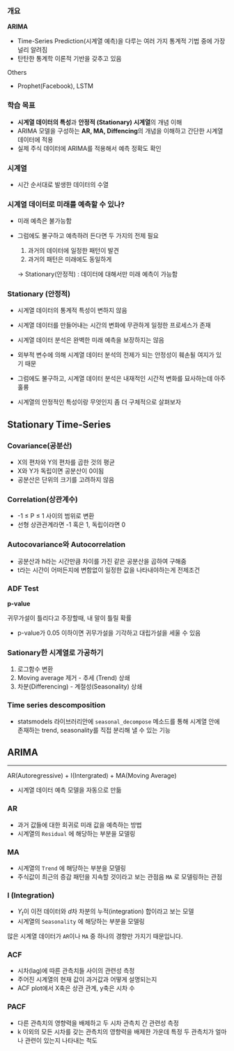 ### 개요

**ARIMA**

- Time-Series Prediction(시계열 예측)을 다루는 여러 가지 통계적 기법 중에 가장 널리 알려짐
- 탄탄한 통계학 이론적 기반을 갖추고 있음

Others

- Prophet(Facebook), LSTM

### 학습 목표

- **시계열 데이터의 특성**과 **안정적 (Stationary) 시계열**의 개념 이해
- ARIMA 모델을 구성하는 **AR, MA, Diffencing**의 개념을 이해하고 간단한 시계열 데이터에 적용
- 실제 주식 데이터에 ARIMA를 적용해서 예측 정확도 확인

### 시계열

- 시간 순서대로 발생한 데이터의 수열

### 시계열 데이터로 미래를 예측할 수 있나?

- 미래 예측은 불가능함
- 그럼에도 불구하고 예측하려 든다면 두 가지의 전제 필요
    1. 과거의 데이터에 일정한 패턴이 발견
    2. 과거의 패턴은 미래에도 동일하게 
    
    → Stationary(안정적) : 데이터에 대해서만 미래 예측이 가능함
    

### Stationary (안정적)

- 시계열 데이터의 통계적 특성이 변하지 않음
- 시계열 데이터를 만들어내는 시간의 변화에 무관하게 일정한 프로세스가 존재

- 시계열 데이터 분석은 완벽한 미래 예측을 보장하지는 않음
- 외부적 변수에 의해 시계열 데이터 분석의 전제가 되는 안정성이 훼손될 여지가 있기 때문
- 그럼에도 불구하고, 시계열 데이터 분석은 내재적인 시간적 변화를 묘사하는데 아주 훌륭
- 시계열의 안정적인 특성이랑 무엇인지 좀 더 구체적으로 살펴보자

## Stationary Time-Series

### Covariance(공분산)

- X의 편차와 Y의 편차를 곱한 것의 평균
- X와 Y가 독립이면 공분산이 0이됨
- 공분산은 단위의 크기를 고려하지 않음

### Correlation(상관계수)

- -1 ≤ P ≤ 1 사이의 범위로 변환
- 선형 상관관계라면 -1 혹은 1, 독립이라면 0

### Autocovariance와 Autocorrelation

- 공분산과 h라는 시간만큼 차이를 가진 같은 공분산을 곱하여 구해줌
- t라는 시간이 어떠든지에 변함없이 일정한 값을 나타내야하는게 전제조건

### ADF Test

**p-value**

귀무가설이 틀리다고 주장할때, 내 말이 틀릴 확률

- p-value가 0.05 이하이면 귀무가설을 기각하고 대립가설을 세울 수 있음

### Sationary한 시계열로 가공하기

1. 로그함수 변환
2. Moving average 제거 - 추세 (Trend) 상쇄
3. 차분(Differencing) - 계절성(Seasonality) 상쇄

### Time series descomposition

- statsmodels 라이브러리안에 `seasonal_decompose` 메소드를 통해 시계열 안에 존재하는 trend, seasonality를 직접 분리해 낼 수 있는 기능

## ARIMA

---

AR(Autoregressive) + I(Intergrated) + MA(Moving Average)

- 시계열 데이터 예측 모델을 자동으로 만듦

### AR

- 과거 값들에 대한 회귀로 미래 값을 예측하는 방법
- 시계열의 `Residual` 에 해당하는 부분을 모델링

### MA

- 시계열의 `Trend` 에 해당하는 부분을 모델링
- 주식값이 최근의 증감 패턴을 지속할 것이라고 보는 관점음 `MA` 로 모델링하는 관점

### I (Integration)

- $Y_t$이 이전 데이터와 $d$차 차분의 누적(integration) 합이라고 보는 모델
- 시계열의 `Seasonality` 에 해당하는 부분을 모델링

많은 시계열 데이터가 `AR`이나 `MA` 중 하나의 경향만 가지기 때문입니다.

### ACF

- 시차(lag)에 따른 관측치들 사이의 관련성 측정
- 주어진 시계열의 현재 값이 과거값과 어떻게 설명되는지
- ACF plot에서 X축은 상관 관계, y축은 시차 수

### PACF

- 다른 관측치의 영향력을 배제하고 두 시차 관측치 간 관련성 측정
- k 이외의 모든 시차를 갖는 관측치의 영향력을 배제한 가운데 특정 두 관측치가 얼마나 관련이 있는지 나타내는 척도